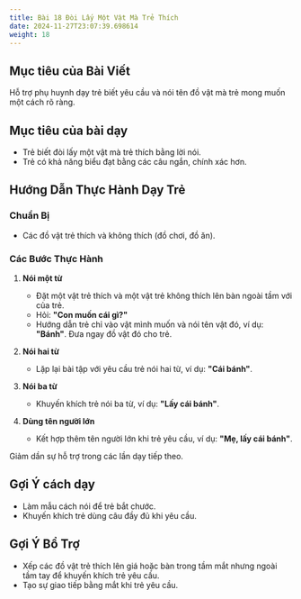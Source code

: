 ```yaml
---
title: Bài 18 Đòi Lấy Một Vật Mà Trẻ Thích 
date: 2024-11-27T23:07:39.698614
weight: 18
---
```


## Mục tiêu của Bài Viết  
Hỗ trợ phụ huynh dạy trẻ biết yêu cầu và nói tên đồ vật mà trẻ mong muốn một cách rõ ràng.

## Mục tiêu của bài dạy  
- Trẻ biết đòi lấy một vật mà trẻ thích bằng lời nói.  
- Trẻ có khả năng biểu đạt bằng các câu ngắn, chính xác hơn.  

## Hướng Dẫn Thực Hành Dạy Trẻ  

### Chuẩn Bị  
- Các đồ vật trẻ thích và không thích (đồ chơi, đồ ăn).  

### Các Bước Thực Hành  
1. **Nói một từ**  
   - Đặt một vật trẻ thích và một vật trẻ không thích lên bàn ngoài tầm với của trẻ.  
   - Hỏi: **"Con muốn cái gì?"**  
   - Hướng dẫn trẻ chỉ vào vật mình muốn và nói tên vật đó, ví dụ: **"Bánh"**. Đưa ngay đồ vật đó cho trẻ.  

2. **Nói hai từ**  
   - Lặp lại bài tập với yêu cầu trẻ nói hai từ, ví dụ: **"Cái bánh"**.  

3. **Nói ba từ**  
   - Khuyến khích trẻ nói ba từ, ví dụ: **"Lấy cái bánh"**.  

4. **Dùng tên người lớn**  
   - Kết hợp thêm tên người lớn khi trẻ yêu cầu, ví dụ: **"Mẹ, lấy cái bánh"**.  

Giảm dần sự hỗ trợ trong các lần dạy tiếp theo.  

## Gợi Ý cách dạy  
- Làm mẫu cách nói để trẻ bắt chước.  
- Khuyến khích trẻ dùng câu đầy đủ khi yêu cầu.  

## Gợi Ý Bổ Trợ  
- Xếp các đồ vật trẻ thích lên giá hoặc bàn trong tầm mắt nhưng ngoài tầm tay để khuyến khích trẻ yêu cầu.  
- Tạo sự giao tiếp bằng mắt khi trẻ yêu cầu.  

